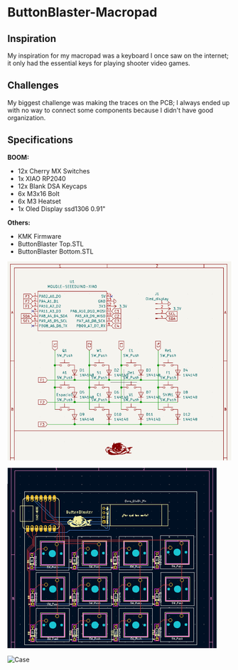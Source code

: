 # ButtonBlaster-Macropad
## Inspiration
My inspiration for my macropad was a keyboard I once saw on the internet; it only had the essential keys for playing shooter video games.

## Challenges
My biggest challenge was making the traces on the PCB; I always ended up with no way to connect some components because I didn't have good organization.

## Specifications
**BOOM:**

- 12x Cherry MX Switches
- 1x XIAO RP2040
- 12x Blank DSA Keycaps
- 6x M3x16 Bolt
- 6x M3 Heatset
- 1x Oled Display ssd1306 0.91"

**Others:**

- KMK Firmware
- ButtonBlaster Top.STL
- ButtonBlaster Bottom.STL


![Schematic](https://github.com/Cesarweon/ButtonBlaster-Macropad/blob/main/Captura%20de%20pantalla%202025-02-04%20213031.png)


![PCB](https://github.com/Cesarweon/ButtonBlaster-Macropad/blob/main/Captura%20de%20pantalla%202025-02-04%20213054.png)


![Case]()


